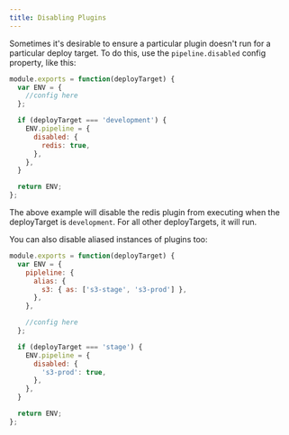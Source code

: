 ```yaml
---
title: Disabling Plugins
---
```


Sometimes it's desirable to ensure a particular plugin doesn't run for a particular deploy target. To do this, use the `pipeline.disabled` config property, like this:

```javascript
module.exports = function(deployTarget) {
  var ENV = {
    //config here
  };

  if (deployTarget === 'development') {
    ENV.pipeline = {
      disabled: {
        redis: true,
      },
    },
  }

  return ENV;
};
```

The above example will disable the redis plugin from executing when the deployTarget is `development`. For all other deployTargets, it will run.

You can also disable aliased instances of plugins too:

```javascript
module.exports = function(deployTarget) {
  var ENV = {
    pipleline: {
      alias: {
        s3: { as: ['s3-stage', 's3-prod'] },
      },
    },

    //config here
  };

  if (deployTarget === 'stage') {
    ENV.pipeline = {
      disabled: {
        's3-prod': true,
      },
    },
  }

  return ENV;
};
```
